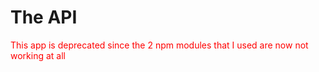
<h1>The API</h1>
<p style="color: red;">This app is deprecated since the 2 npm modules that I used are now not working at all</p>

